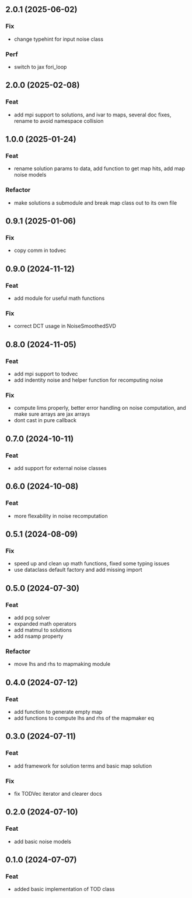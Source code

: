 ## 2.0.1 (2025-06-02)

### Fix

- change typehint for input noise class

### Perf

- switch to jax fori_loop

## 2.0.0 (2025-02-08)

### Feat

- add mpi support to solutions, and ivar to maps, several doc fixes, rename to avoid namespace collision

## 1.0.0 (2025-01-24)

### Feat

- rename solution params to data, add function to get map hits, add map noise models

### Refactor

- make solutions a submodule and break map class out to its own file

## 0.9.1 (2025-01-06)

### Fix

- copy comm in todvec

## 0.9.0 (2024-11-12)

### Feat

- add module for useful math functions

### Fix

- correct DCT usage in NoiseSmoothedSVD

## 0.8.0 (2024-11-05)

### Feat

- add mpi support to todvec
- add indentity noise and helper function for recomputing noise

### Fix

- compute lims properly, better error handling on noise computation, and make sure arrays are jax arrays
- dont cast in pure callback

## 0.7.0 (2024-10-11)

### Feat

- add support for external noise classes

## 0.6.0 (2024-10-08)

### Feat

- more flexability in noise recomputation

## 0.5.1 (2024-08-09)

### Fix

- speed up and clean up math functions, fixed some typing issues
- use dataclass default factory and add missing import

## 0.5.0 (2024-07-30)

### Feat

- add pcg solver
- expanded math operators
- add matmul to solutions
- add nsamp property

### Refactor

- move lhs and rhs to mapmaking module

## 0.4.0 (2024-07-12)

### Feat

- add function to generate empty map
- add functions to compute lhs and rhs of the mapmaker eq

## 0.3.0 (2024-07-11)

### Feat

- add framework for solution terms and basic map solution

### Fix

- fix TODVec iterator and clearer docs

## 0.2.0 (2024-07-10)

### Feat

- add basic noise models

## 0.1.0 (2024-07-07)

### Feat

- added basic implementation of TOD class
